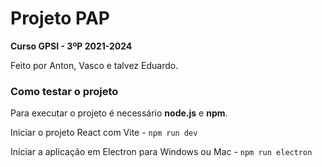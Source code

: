 # Projeto PAP

**Curso GPSI - 3ºP 2021-2024**

Feito por Anton, Vasco e talvez Eduardo.

### Como testar o projeto

Para executar o projeto é necessário **node.js** e **npm**.

Iniciar o projeto React com Vite -
`
npm run dev
`

Iniciar a aplicação em Electron para Windows ou Mac -
`
npm run electron
`

